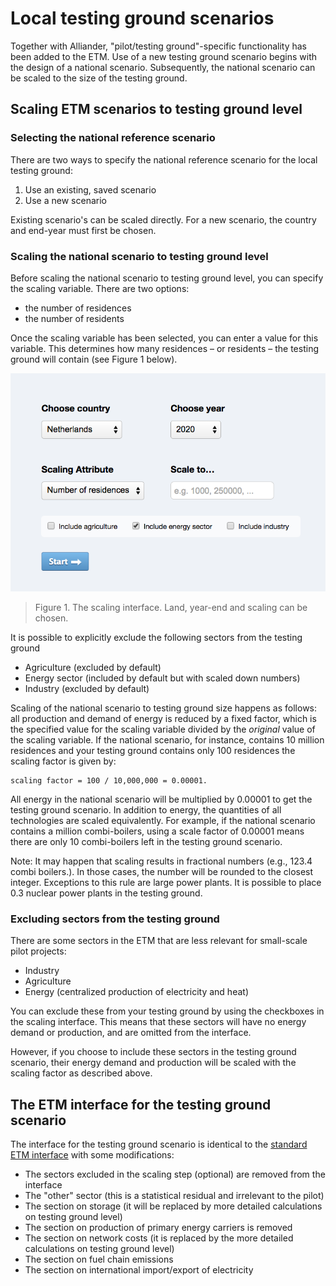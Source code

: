# Local testing ground scenarios

Together with Alliander, "pilot/testing ground"-specific functionality has been added to the ETM. Use of a new testing ground scenario begins with the design of a national scenario. Subsequently, the national scenario can be scaled to the size of the testing ground.

## Scaling ETM scenarios to testing ground level

### Selecting the national reference scenario

There are two ways to specify the national reference scenario for the local testing ground:

1. Use an existing, saved scenario
2. Use a new scenario

Existing scenario's can be scaled directly. For a new scenario, the country and end-year must first be chosen.

### Scaling the national scenario to testing ground level

Before scaling the national scenario to testing ground level, you can specify the scaling variable. There are two options:

* the number of residences
* the number of residents

Once the scaling variable has been selected, you can enter a value for this variable. This determines how many residences – or residents – the testing ground will contain (see Figure 1 below).

![image](../images/Testing_ground.png)
> Figure 1. The scaling interface. Land, year-end and scaling can be chosen.

It is possible to explicitly exclude the following sectors from the testing ground

* Agriculture (excluded by default)
* Energy sector (included by default but with scaled down numbers)
* Industry (excluded by default)


Scaling of the national scenario to testing ground size happens as follows: all production and demand of energy is reduced by a fixed factor, which is the specified value for the scaling variable divided by the *original* value of the scaling variable.
If the national scenario, for instance, contains 10 million residences and your testing ground contains only 100 residences the scaling factor is given by:

	scaling factor = 100 / 10,000,000 = 0.00001.

All energy in the national scenario will be multiplied by 0.00001 to get the testing ground scenario. In addition to energy, the quantities of all technologies are scaled equivalently. For example, if the national scenario contains a million combi-boilers, using a scale factor of 0.00001 means there are only 10 combi-boilers left in the testing ground scenario.

Note: It may happen that scaling results in fractional numbers (e.g., 123.4 combi boilers.). In those cases, the number will be rounded to the closest integer. Exceptions to this rule are large power plants. It is possible to place 0.3 nuclear power plants in the testing ground.

### Excluding sectors from the testing ground

There are some sectors in the ETM that are less relevant for small-scale pilot projects:

* Industry
* Agriculture
* Energy (centralized production of electricity and heat)

You can exclude these from your testing ground by using the checkboxes in the scaling interface. This means that these sectors will have no energy demand or production, and are omitted from the interface.

However, if you choose to include these sectors in the testing ground scenario, their energy demand and production will be scaled with the scaling factor as described above.

## The ETM interface for the testing ground scenario

The interface for the testing ground scenario is identical to the [standard ETM interface](Interface.md) with some modifications:

* The sectors excluded in the scaling step (optional) are removed from the interface
* The "other" sector (this is a statistical residual and irrelevant to the pilot)
* The section on storage (it will be replaced by more detailed calculations on testing ground level)
* The section on production of primary energy carriers is removed
* The section on network costs (it is replaced by the more detailed calculations on testing ground level)
* The section on fuel chain emissions
* The section on international import/export of electricity
